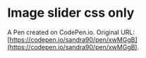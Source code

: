 # Image slider css only

A Pen created on CodePen.io. Original URL: [https://codepen.io/sandra90/pen/xwMGgB](https://codepen.io/sandra90/pen/xwMGgB).


